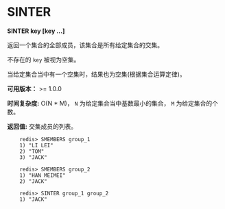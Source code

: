 # SINTER


**SINTER key [key ...]**

返回一个集合的全部成员，该集合是所有给定集合的交集。

不存在的 ``key`` 被视为空集。

当给定集合当中有一个空集时，结果也为空集(根据集合运算定律)。

**可用版本：**
    >= 1.0.0

**时间复杂度:**
    O(N * M)， ``N`` 为给定集合当中基数最小的集合， ``M`` 为给定集合的个数。

**返回值:**
    交集成员的列表。

```
    redis> SMEMBERS group_1
    1) "LI LEI"
    2) "TOM"
    3) "JACK"

    redis> SMEMBERS group_2
    1) "HAN MEIMEI"
    2) "JACK" 

    redis> SINTER group_1 group_2
    1) "JACK"
```